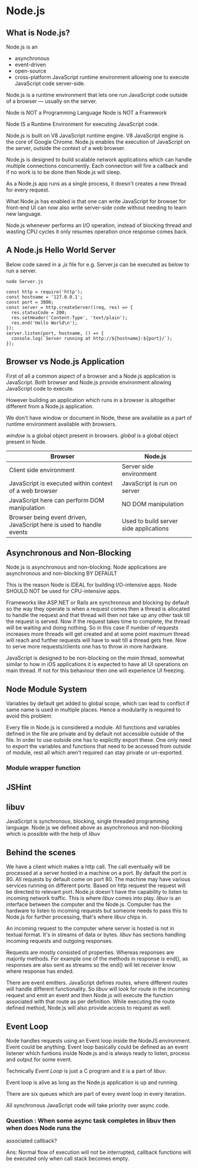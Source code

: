 #  Node.js


## What is Node.js?

Node.js is an 
- asynchronous 
- event-driven 
- open-source
- cross-platform
JavaScript runtime environment allowing one to execute JavaScript code server-side.

Node.js is a runtime environment that lets one run JavaScript code outside of a browser — usually on the server.

Node is NOT a Programming Language
Node is NOT a Framework

Node IS a Runtime Environment for executing JavaScript code. 

Node.js is built on V8 JavaScript runtime engine.
V8 JavaScript engine is the core of Google Chrome.
Node.js enables the execution of JavaScript on the server, outside the context of a web browser.

Node.js is designed to build scalable network applications which can handle multiple connections concurrently. Each
connection will fire a callback and if no work is to be done then Node.js will sleep.

As a Node.js app runs as a single process, it doesn't creates a new thread for every request.

What Node.js has enabled is that one can write JavaScript for browser for front-end UI can now also write server-side
code without needing to learn new language.

Node.js whenever performs an I/O operation, instead of blocking thread and wasting CPU cycles it only resumes operation
once response comes back.


## A Node.js Hello World Server

Below code saved in a *.js* file for e.g. Server.js can be executed as below to 
run a server.

```
node Server.js
```

```
const http = require('http');
const hostname = '127.0.0.1';
const port = 3000;
const server = http.createServer((req, res) => {
  res.statusCode = 200;
  res.setHeader('Content-Type', 'text/plain');
  res.end('Hello World\n');
});
server.listen(port, hostname, () => {
  console.log(`Server running at http://${hostname}:${port}/`);
});
```

## Browser vs Node.js Application

First of all a common aspect of a browser and a Node.js application is JavaScript. Both browser and Node.js provide
environment allowing JavaScript code to execute.

However building an application which runs in a browser is altogether different from a Node.js application.

We don't have window or document in Node, these are available as a part of runtime environment available with browsers.

*window* is a global object present in browsers.
*global* is a global object present in Node.

| Browser                                                              | Node.js |
|---|---|
| Client side environment                                              | Server side environment |
| JavaScript is executed within context of a web browser               | JavaScript is run on server |
| JavaScript here can perform DOM manipulation                         | NO DOM manipulation  |
| Browser being event driven, JavaScript here is used to handle events | Used to build server side applications |


## Asynchronous and Non-Blocking

Node.js is asynchronous and non-blocking. 
Node applications are asynchronous and non-blocking BY DEFAULT

This is the reason Node is IDEAL for building I/O-intensive apps.
Node SHOULD NOT be used for CPU-intensive apps.

Frameworks like ASP.NET or Rails are synchronous and blocking by default so the way they operate is when a request comes
then a thread is allocated to handle the request and that thread will then not take up any other task till the request is
served. Now if the request takes time to complete, the thread will be waiting and doing nothing.
So in this case if number of requests increases more threads will get created and at some point maximum thread will reach
and further requests will have to wait till a thread gets free. Now to serve more requests/clients one has to throw in
more hardware.

JavaScript is designed to be non-blocking on the *main* thread, somewhat similar to how in iOS applications it is expected
to have all UI operations on main thread.
If not for this behaviour then one will experience UI freezing.


## Node Module System

Variables by default get added to global scope, which can lead to conflict if same name is used in multiple places.
Hence a modularity is required to avoid this problem.

Every file in Node.js is considered a module. All functions and variables defined in the file are private and by default
not accessible outside of the file. In order to use outside one has to explicitly export these. One only need to export
the variables and functions that need to be accessed from outside of module, rest all which aren't required can stay
private or un-exported.

### Module wrapper function


## JSHint

## libuv

JavaScript is synchronous, blocking, single threaded programming language. Node.js we defined above as asynchronous and
non-blocking which is possible with the help of *libuv*

## Behind the scenes
We have a client which makes a http call. The call eventually will be processed
at a server hosted in a machine on a port. By default the port is 80. All requests
by default come on port 80. The machine may have various services running on different
ports. Based on http request the request will be directed to relevant port.
Node.js doesn't have the capability to listen to incoming network traffic. This
is where *libuv* comes into play. *libuv* is an interface between the computer and
the Node.js. Computer has the hardware to listen to incoming requests but someone
needs to pass this to Node.js for further processing, that's where *libuv* chips in.

An incoming request to the computer where server is hosted is not in textual format.
It's in streams of data or bytes. *libuv* has sections handling incoming requests
and outgoing responses.

Requests are mostly consisted of properties. Whereas responses are majorily methods.
For example one of the methods in response is end(), as responses are also sent
as streams so the end() will let receiver know where response has ended.

There are event emitters. JavaScript defines routes, where different routes will
handle different functionality.
So *libuv* will look for route in the incoming request and emit an event and then
Node.js will execute the function associated with that route as per definition.
While executing the route defined method, Node.js will also provide access to request
as well.


## Event Loop

Node handles requests using an Event loop inside the NodeJS environment.
Event could be anything. Event loop basically could be defined as an event listener
which funtions inside Node.js and is always ready to listen, process and output
for some event.

Technically *Event Loop* is just a C program and it is a part of *libuv*.

Event loop is alive as long as the Node.js application is up and running.

There are six queues which are part of every event loop in every iteration.

All synchronous JavaScript code will take priority over async code.


### Question : When some async task completes in libuv then when does Node runs the
associated callback?

Ans: Normal flow of execution will not be interrupted, callback functions will be
executed only when call stack becomes empty.
